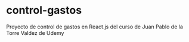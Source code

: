 # control-gastos
Proyecto de control de gastos en React.js del curso de Juan Pablo de la Torre Valdez de Udemy
